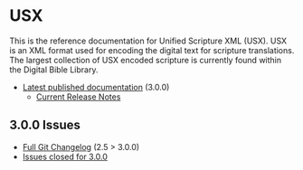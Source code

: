 # USX

This is the reference documentation for Unified Scripture XML (USX). USX is an XML format used for encoding the digital text for scripture translations. The largest collection of USX encoded scripture is currently found within the Digital Bible Library.

* [Latest published documentation](http://ubsicap.github.io/usx/) (3.0.0)
  * [Current Release Notes](http://ubsicap.github.io/usx/about/releasenotes.html)

## 3.0.0 Issues
* [Full Git Changelog](https://github.com/ubsicap/usx/compare/v2.5...v3.0.0) (2.5 > 3.0.0)
* [Issues closed for 3.0.0](https://github.com/ubsicap/usx/issues?q=is%3Aclosed+milestone%3A3.0.0)
